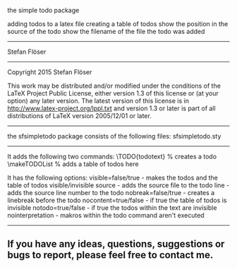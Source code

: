the simple todo package

adding todos to a latex file
creating a table of todos
show the position in the source of the todo
show the filename of the file the todo was added

------------------
Stefan Flöser

------------------
Copyright 2015 Stefan Flöser

This work may be distributed and/or modified under the
conditions of the LaTeX Project Public License, either version 1.3
of this license or (at your option) any later version.
The latest version of this license is in
  http://www.latex-project.org/lppl.txt
and version 1.3 or later is part of all distributions of LaTeX
version 2005/12/01 or later.

-------------------------------------------------------------------------
the sfsimpletodo package consists of the following files:
sfsimpletodo.sty

-------------------------------------------------------------------------
It adds the following two commands:
\TODO{todotext} % creates a todo 
\makeTODOList % adds a table of todos here

It has the following options:
visible=false/true - makes the todos and the table of todos visible/invisible
source - adds the source file to the todo
line - adds the source line number to the todo
nobreak=false/true - creates a linebreak before the todo
nocontent=true/false - if true the table of todos is invisible
notodo=true/false - if true the todos within the text are invisible
nointerpretation - makros within the todo command aren't executed


--------------------------------------------------------------------------
If you have any ideas, questions, suggestions or bugs to report, please
feel free to contact me.
-------------------------------------------------------------------------- 
